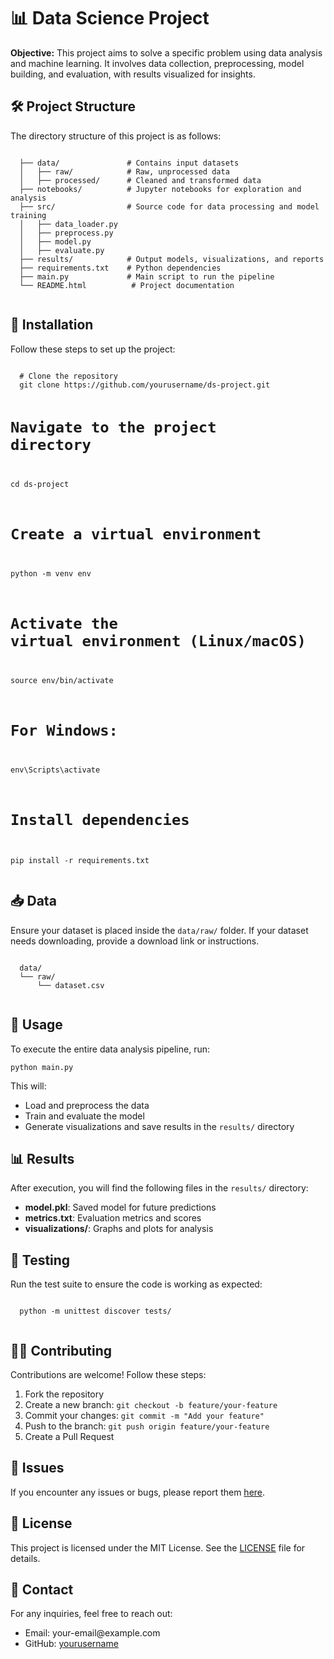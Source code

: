 <!DOCTYPE html>
<html lang="en">
<head>
  <meta charset="UTF-8" />
  <meta name="viewport" content="width=device-width, initial-scale=1.0" />
  <title>Data Science Project README</title>
</head>
<body>
  <h1>📊 Data Science Project</h1>
  <p>
    <strong>Objective:</strong> This project aims to solve a specific problem using data analysis and machine learning. It involves data collection, preprocessing, model building, and evaluation, with results visualized for insights.
  </p>

  <h2>🛠️ Project Structure</h2>
  <p>The directory structure of this project is as follows:</p>
  <pre><code>
  ├── data/               # Contains input datasets
  │   ├── raw/            # Raw, unprocessed data
  │   ├── processed/      # Cleaned and transformed data
  ├── notebooks/          # Jupyter notebooks for exploration and analysis
  ├── src/                # Source code for data processing and model training
  │   ├── data_loader.py
  │   ├── preprocess.py
  │   ├── model.py
  │   ├── evaluate.py
  ├── results/            # Output models, visualizations, and reports
  ├── requirements.txt    # Python dependencies
  ├── main.py             # Main script to run the pipeline
  └── README.html          # Project documentation
  </code></pre>

  <h2>🚀 Installation</h2>
  <p>Follow these steps to set up the project:</p>
  <pre><code>
  # Clone the repository
  git clone https://github.com/yourusername/ds-project.git

  # Navigate to the project directory
  cd ds-project

  # Create a virtual environment
  python -m venv env

  # Activate the virtual environment (Linux/macOS)
  source env/bin/activate

  # For Windows:
  env\Scripts\activate

  # Install dependencies
  pip install -r requirements.txt
  </code></pre>

  <h2>📥 Data</h2>
  <p>
    Ensure your dataset is placed inside the <code>data/raw/</code> folder.  
    If your dataset needs downloading, provide a download link or instructions.
  </p>
  <pre><code>
  data/
  └── raw/
      └── dataset.csv
  </code></pre>

  <h2>🚦 Usage</h2>
  <p>To execute the entire data analysis pipeline, run:</p>
  <pre><code>python main.py</code></pre>
  <p>This will:</p>
  <ul>
    <li>Load and preprocess the data</li>
    <li>Train and evaluate the model</li>
    <li>Generate visualizations and save results in the <code>results/</code> directory</li>
  </ul>

  <h2>📊 Results</h2>
  <p>
    After execution, you will find the following files in the <code>results/</code> directory:
  </p>
  <ul>
    <li><strong>model.pkl</strong>: Saved model for future predictions</li>
    <li><strong>metrics.txt</strong>: Evaluation metrics and scores</li>
    <li><strong>visualizations/</strong>: Graphs and plots for analysis</li>
  </ul>

  <h2>🧪 Testing</h2>
  <p>Run the test suite to ensure the code is working as expected:</p>
  <pre><code>
  python -m unittest discover tests/
  </code></pre>

  <h2>🧑‍💻 Contributing</h2>
  <p>
    Contributions are welcome! Follow these steps:
    <ol>
      <li>Fork the repository</li>
      <li>Create a new branch: <code>git checkout -b feature/your-feature</code></li>
      <li>Commit your changes: <code>git commit -m "Add your feature"</code></li>
      <li>Push to the branch: <code>git push origin feature/your-feature</code></li>
      <li>Create a Pull Request</li>
    </ol>
  </p>

  <h2>🐛 Issues</h2>
  <p>If you encounter any issues or bugs, please report them
    <a href="https://github.com/yourusername/ds-project/issues">here</a>.
  </p>

  <h2>📜 License</h2>
  <p>This project is licensed under the MIT License. See the <a href="LICENSE">LICENSE</a> file for details.</p>

  <h2>🤝 Contact</h2>
  <p>For any inquiries, feel free to reach out:</p>
  <ul>
    <li>Email: your-email@example.com</li>
    <li>GitHub: <a href="https://github.com/yourusername">yourusername</a></li>
  </ul>
</body>
</html>
